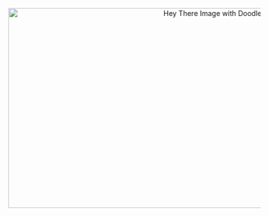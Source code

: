<p align="center">
  <img src="https://st2.depositphotos.com/1963019/9464/v/950/depositphotos_94649040-stock-illustration-vector-doodle-seamless-pattern-with.jpg" alt="Hey There Image with Doodle" width="800" height="400">
</p>





